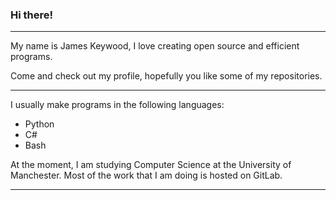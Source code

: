 ### Hi there!

---

My name is James Keywood, I love creating open source and efficient programs.

Come and check out my profile, hopefully you like some of my repositories.

---

I usually make programs in the following languages:
- Python
- C#
- Bash

At the moment, I am studying Computer Science at the University of Manchester.
Most of the work that I am doing is hosted on GitLab.

---
